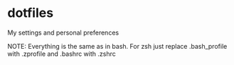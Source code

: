 # dotfiles
My settings and personal preferences

NOTE: Everything is the same as in bash. For zsh  just replace .bash_profile with  .zprofile and .bashrc  with  .zshrc
